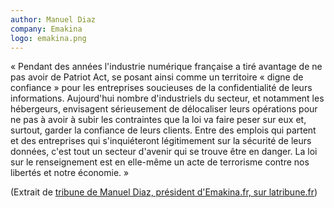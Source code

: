 ```yaml
---
author: Manuel Diaz
company: Emakina
logo: emakina.png
---
```


« Pendant des années l'industrie numérique française a tiré avantage de ne pas avoir de Patriot Act, se posant ainsi comme un territoire « digne de confiance » pour les entreprises soucieuses de la confidentialité de leurs informations. Aujourd'hui nombre d'industriels du secteur, et notamment les hébergeurs, envisagent sérieusement de délocaliser leurs opérations pour ne pas à avoir à subir les contraintes que la loi va faire peser sur eux et, surtout, garder la confiance de leurs clients. Entre des emplois qui partent et des entreprises qui s'inquiéteront légitimement sur la sécurité de leurs données, c'est tout un secteur d'avenir qui se trouve être en danger. La loi sur le renseignement est en elle-même un acte de terrorisme contre nos libertés et notre économie. »

(Extrait de [tribune de Manuel Diaz, président d'Emakina.fr, sur latribune.fr](http://www.latribune.fr/opinions/tribunes/ni-pigeons-ni-espions-468947.html))
